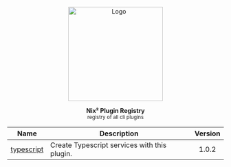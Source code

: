 <p align="center"><img height="220px" src="https://i.imgur.com/48BeKfE.png" alt="Logo" /><p>

<p align="center">
  <strong>Nix² Plugin Registry</strong><br />
  <sub>registry of all cli plugins</sub>
</p>


<!-- plugin_list_start -->

| Name | Description | Version |
|:----:|-------------|:-------:|
|[typescript](https://github.com/nix2io/service-plugin-typescript)|Create Typescript services with this plugin.|1.0.2|

<!-- plugin_list_end -->
